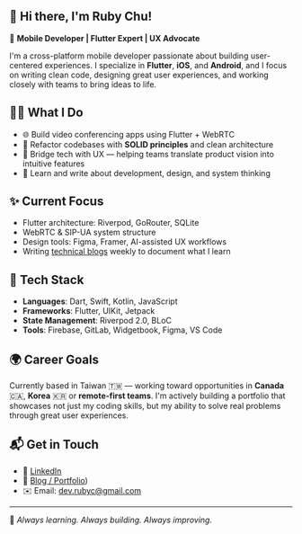 ## 👋 Hi there, I'm Ruby Chu! 

🎯 **Mobile Developer | Flutter Expert | UX Advocate**

I'm a cross-platform mobile developer passionate about building user-centered experiences. I specialize in **Flutter**, **iOS**, and **Android**, and I focus on writing clean code, designing great user experiences, and working closely with teams to bring ideas to life.

## 👩‍💻 What I Do
- 🌐 Build video conferencing apps using Flutter + WebRTC
- 🔧 Refactor codebases with **SOLID principles** and clean architecture
- 📲 Bridge tech with UX — helping teams translate product vision into intuitive features
- 🧠 Learn and write about development, design, and system thinking

## ✨ Current Focus
- Flutter architecture: Riverpod, GoRouter, SQLite
- WebRTC & SIP-UA system structure
- Design tools: Figma, Framer, AI-assisted UX workflows
- Writing [technical blogs](https://yoonzy-blog.vercel.app/) weekly to document what I learn

## 🧰 Tech Stack
- **Languages**: Dart, Swift, Kotlin, JavaScript
- **Frameworks**: Flutter, UIKit, Jetpack
- **State Management**: Riverpod 2.0, BLoC
- **Tools**: Firebase, GitLab, Widgetbook, Figma, VS Code

## 🌍 Career Goals
Currently based in Taiwan 🇹🇼 — working toward opportunities in **Canada** 🇨🇦,  **Korea** 🇰🇷 or **remote-first teams**. I'm actively building a portfolio that showcases not just my coding skills, but my ability to solve real problems through great user experiences.

## 📬 Get in Touch
- 💼 [LinkedIn](https://www.linkedin.com/in/rubychu-yunsyuan)
- 📖 [Blog / Portfolio](https://yoonzy-blog.vercel.app/))
- ✉️ Email: dev.rubyc@gmail.com

---

🧪 _Always learning. Always building. Always improving._

<!--
**yoonzy-tech/yoonzy-tech** is a ✨ _special_ ✨ repository because its `README.md` (this file) appears on your GitHub profile.

Here are some ideas to get you started:

- 🔭 I’m currently working on ...
- 🌱 I’m currently learning ...
- 👯 I’m looking to collaborate on ...
- 🤔 I’m looking for help with ...
- 💬 Ask me about ...
- 📫 How to reach me: ...
- 😄 Pronouns: ...
- ⚡ Fun fact: ...
-->
